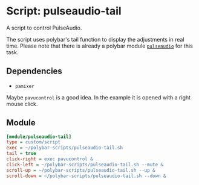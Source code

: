 # Script: pulseaudio-tail

A script to control PulseAudio.

The script uses polybar's tail function to display the adjustments in real time. Please note that there is already a polybar module [`pulseaudio`](https://github.com/jaagr/polybar/wiki/Module:-pulseaudio) for this task.


## Dependencies

* `pamixer`

Maybe `pavucontrol` is a good idea. In the example it is opened with a right mouse click.


## Module

```ini
[module/pulseaudio-tail]
type = custom/script
exec = ~/polybar-scripts/pulseaudio-tail.sh
tail = true
click-right = exec pavucontrol &
click-left = ~/polybar-scripts/pulseaudio-tail.sh --mute &
scroll-up = ~/polybar-scripts/pulseaudio-tail.sh --up &
scroll-down = ~/polybar-scripts/pulseaudio-tail.sh --down &
```

